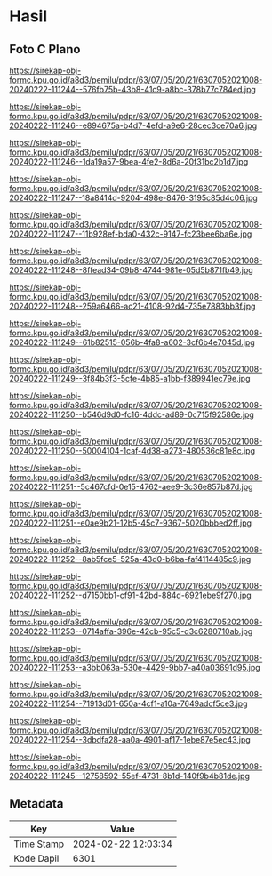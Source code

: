 # Hasil

## Foto C Plano

https://sirekap-obj-formc.kpu.go.id/a8d3/pemilu/pdpr/63/07/05/20/21/6307052021008-20240222-111244--576fb75b-43b8-41c9-a8bc-378b77c784ed.jpg

https://sirekap-obj-formc.kpu.go.id/a8d3/pemilu/pdpr/63/07/05/20/21/6307052021008-20240222-111246--e894675a-b4d7-4efd-a9e6-28cec3ce70a6.jpg

https://sirekap-obj-formc.kpu.go.id/a8d3/pemilu/pdpr/63/07/05/20/21/6307052021008-20240222-111246--1da19a57-9bea-4fe2-8d6a-20f31bc2b1d7.jpg

https://sirekap-obj-formc.kpu.go.id/a8d3/pemilu/pdpr/63/07/05/20/21/6307052021008-20240222-111247--18a8414d-9204-498e-8476-3195c85d4c06.jpg

https://sirekap-obj-formc.kpu.go.id/a8d3/pemilu/pdpr/63/07/05/20/21/6307052021008-20240222-111247--11b928ef-bda0-432c-9147-fc23bee6ba6e.jpg

https://sirekap-obj-formc.kpu.go.id/a8d3/pemilu/pdpr/63/07/05/20/21/6307052021008-20240222-111248--8ffead34-09b8-4744-981e-05d5b871fb49.jpg

https://sirekap-obj-formc.kpu.go.id/a8d3/pemilu/pdpr/63/07/05/20/21/6307052021008-20240222-111248--259a6466-ac21-4108-92d4-735e7883bb3f.jpg

https://sirekap-obj-formc.kpu.go.id/a8d3/pemilu/pdpr/63/07/05/20/21/6307052021008-20240222-111249--61b82515-056b-4fa8-a602-3cf6b4e7045d.jpg

https://sirekap-obj-formc.kpu.go.id/a8d3/pemilu/pdpr/63/07/05/20/21/6307052021008-20240222-111249--3f84b3f3-5cfe-4b85-a1bb-f389941ec79e.jpg

https://sirekap-obj-formc.kpu.go.id/a8d3/pemilu/pdpr/63/07/05/20/21/6307052021008-20240222-111250--b546d9d0-fc16-4ddc-ad89-0c715f92586e.jpg

https://sirekap-obj-formc.kpu.go.id/a8d3/pemilu/pdpr/63/07/05/20/21/6307052021008-20240222-111250--50004104-1caf-4d38-a273-480536c81e8c.jpg

https://sirekap-obj-formc.kpu.go.id/a8d3/pemilu/pdpr/63/07/05/20/21/6307052021008-20240222-111251--5c467cfd-0e15-4762-aee9-3c36e857b87d.jpg

https://sirekap-obj-formc.kpu.go.id/a8d3/pemilu/pdpr/63/07/05/20/21/6307052021008-20240222-111251--e0ae9b21-12b5-45c7-9367-5020bbbed2ff.jpg

https://sirekap-obj-formc.kpu.go.id/a8d3/pemilu/pdpr/63/07/05/20/21/6307052021008-20240222-111252--8ab5fce5-525a-43d0-b6ba-faf4114485c9.jpg

https://sirekap-obj-formc.kpu.go.id/a8d3/pemilu/pdpr/63/07/05/20/21/6307052021008-20240222-111252--d7150bb1-cf91-42bd-884d-6921ebe9f270.jpg

https://sirekap-obj-formc.kpu.go.id/a8d3/pemilu/pdpr/63/07/05/20/21/6307052021008-20240222-111253--0714affa-396e-42cb-95c5-d3c6280710ab.jpg

https://sirekap-obj-formc.kpu.go.id/a8d3/pemilu/pdpr/63/07/05/20/21/6307052021008-20240222-111253--a3bb063a-530e-4429-9bb7-a40a03691d95.jpg

https://sirekap-obj-formc.kpu.go.id/a8d3/pemilu/pdpr/63/07/05/20/21/6307052021008-20240222-111254--71913d01-650a-4cf1-a10a-7649adcf5ce3.jpg

https://sirekap-obj-formc.kpu.go.id/a8d3/pemilu/pdpr/63/07/05/20/21/6307052021008-20240222-111254--3dbdfa28-aa0a-4901-af17-1ebe87e5ec43.jpg

https://sirekap-obj-formc.kpu.go.id/a8d3/pemilu/pdpr/63/07/05/20/21/6307052021008-20240222-111245--12758592-55ef-4731-8b1d-140f9b4b81de.jpg


## Metadata

| Key        | Value               |
| ---------- | ------------------- |
| Time Stamp | 2024-02-22 12:03:34 |
| Kode Dapil | 6301                |



